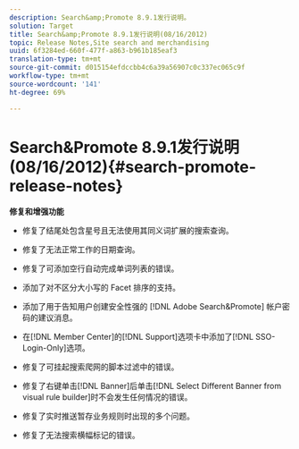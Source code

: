 ```yaml
---
description: Search&amp;Promote 8.9.1发行说明。
solution: Target
title: Search&amp;Promote 8.9.1发行说明(08/16/2012)
topic: Release Notes,Site search and merchandising
uuid: 6f3284ed-660f-477f-a863-b961b185eaf3
translation-type: tm+mt
source-git-commit: d015154efdccbb4c6a39a56907c0c337ec065c9f
workflow-type: tm+mt
source-wordcount: '141'
ht-degree: 69%

---
```



# Search&amp;Promote 8.9.1发行说明(08/16/2012){#search-promote-release-notes}

**修复和增强功能**

* 修复了结尾处包含星号且无法使用其同义词扩展的搜索查询。
* 修复了无法正常工作的日期查询。
* 修复了可添加空行自动完成单词列表的错误。
* 添加了对不区分大小写的 Facet 排序的支持。
* 添加了用于告知用户创建安全性强的 [!DNL Adobe Search&Promote] 帐户密码的建议消息。
* 在[!DNL Member Center]的[!DNL Support]选项卡中添加了[!DNL SSO-Login-Only]选项。

* 修复了可挂起搜索爬网的脚本过滤中的错误。
* 修复了右键单击[!DNL Banner]后单击[!DNL Select Different Banner from visual rule builder]时不会发生任何情况的错误。

* 修复了实时推送暂存业务规则时出现的多个问题。
* 修复了无法搜索横幅标记的错误。

